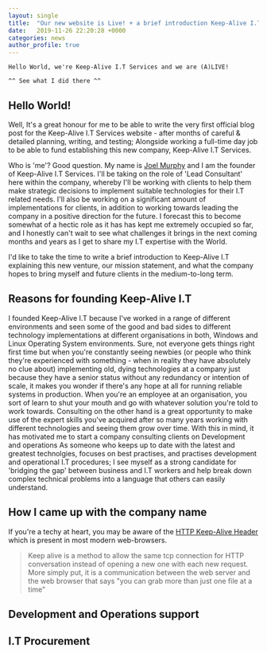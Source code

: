 ```yaml
---
layout: single
title:  "Our new website is Live! + a brief introduction Keep-Alive I.T Services..."
date:   2019-11-26 22:20:28 +0000
categories: news
author_profile: true
---
```


```Hello World, we're Keep-Alive I.T Services and we are (A)LIVE!```

```^^ See what I did there ^^```

## Hello World!
Well, It's a great honour for me to be able to write the very first official blog post for the Keep-Alive I.T Services website - after months of careful & detailed planning, writing, and testing; Alongside working a full-time day job to be able to fund establishing this new company, Keep-Alive I.T Services.

Who is 'me'? Good question. My name is [Joel Murphy](https://joel-murphy.co.uk/) and I am the founder of Keep-Alive I.T Services. I'll be taking on the role of 'Lead Consultant' here within the company, whereby I'll be working with clients to help them make strategic decisions to implement suitable technologies for their I.T related needs. I'll also be  working on a significant amount of implementations for clients, in addition to working towards leading the company in a positive direction for the future. I forecast this to become somewhat of a hectic role as it has has kept me extremely occupied so far, and I honestly can't wait to see what challenges it brings in the next coming months and years as I get to share my I.T expertise with the World.

I'd like to take the time to write a brief introduction to Keep-Alive I.T explaining this new venture, our mission statement, and what the company hopes to bring myself and future clients in the medium-to-long term. 

## Reasons for founding Keep-Alive I.T
I founded Keep-Alive I.T because I've worked in a range of different environments and seen some of the good and bad sides to different technology implementations at different organisations in both, Windows and Linux Operating System environments. Sure, not everyone gets things right first time but when you're constantly seeing newbies (or people who think they're experienced with something - when in reality they have absolutely no clue about) implementing old, dying technologies at a company just because they have a senior status without any redundancy or intention of scale, it makes you wonder if there's any hope at all for running reliable systems in production. When you're an employee at an organisation, you sort of learn to shut your mouth and go with whatever solution you're told to work towards. Consulting on the other hand is a great opportunity to make use of the expert skills you've acquired after so many years working with different technologies and seeing them grow over time. With this in mind, it has motivated me to start a company consulting clients on Development and operations 
As someone who keeps up to date with the latest and greatest technolgies, focuses on best practises, and practises development and operational I.T procedures; I see myself as a strong candidate for 'bridging the gap' between business and I.T workers and help break down complex technical problems into a language that others can easily understand.

## How I came up with the company name
If you're a techy at heart, you may be aware of the [HTTP Keep-Alive Header](https://developer.mozilla.org/en-US/docs/Web/HTTP/Headers/Keep-Alive) which is present in most modern web-browsers.

> Keep alive is a method to allow the same tcp connection for HTTP conversation instead of opening a new one with each new request. More simply put, it is a communication between the web server and the web browser that says "you can grab more than just one file at a time"


## Development and Operations support


## I.T Procurement

